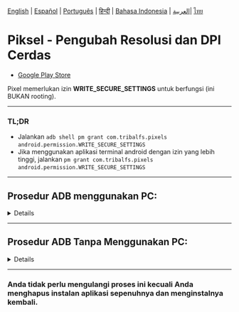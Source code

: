 [English](../../README.md) | [Español](../es/README.md) | [Português](../pt/README.md) | [हिन्दी](../hi/README.md)
| [Bahasa Indonesia](README.md) | [العربية](../ar/README.md)| [ไทย](../th/README.md)

# Piksel - Pengubah Resolusi dan DPI Cerdas

* [Google Play Store](https://play.google.com/store/apps/details?id=com.tribalfs.pixels)

Pixel memerlukan izin **WRITE_SECURE_SETTINGS** untuk berfungsi (ini BUKAN rooting).

----------------------

### TL;DR

* Jalankan `adb shell pm grant com.tribalfs.pixels android.permission.WRITE_SECURE_SETTINGS`
* Jika menggunakan aplikasi terminal android dengan izin yang lebih tinggi,
  jalankan `pm grant com.tribalfs.pixels android.permission.WRITE_SECURE_SETTINGS`

----------------------

Prosedur ADB menggunakan PC:
----------------------

<details>

### 1. Aktifkan mode pengembang di pengaturan telepon

<details>

* Buka _Pengaturan_ > _Tentang ponsel_ > _Informasi perangkat lunak_ and ketuk _Nomor versi_
  beberapa kali sampai mode pengembang diaktifkan.

  <img src="res/about_phone.jpg" width=320 height=640 alt="tentang telepon">

</details>

### 2. Aktifkan debugging USB

<details>

* Buka _Pengaturan_ > _Opsi developer_ (bisa _Pengaturan_ > _Sistem_ > _Opsi developer_ di
  versi android yang lebih lama), gulir ke bawah dan temukan opsi _Process debug USB_.

<img src="res/usb_debugging.jpg" width=320 height=640 alt="usb_debugging">

#### Catatan untuk beberapa perangkat seperti MIUI:

* Aktifkan juga _Process debug USB untuk Pengaturan Keamanan_ jika ada di opsi Pengembang.

* Aktifkan opsi _Nonaktifkan Pemantauan izin_ jika ada di Opsi pengembang. Diperlukan boot ulang.

</details>

### 3. Unduh ADB di komputer Anda

<details>

* Unduh ADB (platform-tools) ke komputer Anda:
  untuk [Windows](https://dl.google.com/android/repository/platform-tools-latest-windows.zip) |
  untuk [Mac](https://dl.google.com/android/repository/platform-tools-latest-darwin.zip) |
  untuk [Linux](https://dl.google.com/android/repository/platform-tools-latest-linux.zip)

* Ekstrak file zip yang diunduh.

</details>

### 4. Navigasi ke dalam folder

`platform-tools` yang Anda ekstrak di Windows Explorer atau Finder(macOS)

### 5. Membuka antarmuka baris perintah

  <details>

#### Untuk Windows: Buka CMD

* Ketik `cmd` di bilah alamat dan tekan enter. Ini akan membuka aplikasi Windows Command Prompt
  .

![opening_cmd](res/opening_cmd.png)

#### Untuk MacOS: Buka Terminal

* Cari `Terminal` dari Launchpad dan jalankan.

* Jalankan `sudo -s` dan ketik kata sandi pengguna Anda. **Terminal tidak akan menampilkan berapa
  banyak karakter yang Anda
  ketik, itu akan tetap kosong.**

* Jalankan `export PATH=.:$PATH`

**Tanpa ini, Anda akan mendapatkan kesalahan `adb: command not found`.**

</details>

### 6. Menghubungkan ponsel Anda ke komputer Anda

  <details>

* Ponsel Anda akan meminta _Izinkan debugging USB_ jika ini pertama kalinya terhubung pada mode
  debugging USB
  . Ketuk _Izinkan_ atau _OK_.
* Anda dapat mencentang _Selalu izinkan dari komputer ini_ (Silakan periksa catatan di akhir
  tutorial ini tentang menjaga debugging USB tetap aktif).
* <img src="res/usb_debugging_prompt.jpg" width=320 height=640 alt="usb_debugging_prompt">

* Periksa koneksi dengan memasukkan perintah berikut diikuti dengan enter. Ini akan menampilkan
  ID perangkat Anda jika berhasil terhubung.

> ```adb devices```

![6](res/adb_devices.png)

#### Untuk macOS: ```./adb devices ```

* Jika perangkat Anda gagal terhubung ke komputer Anda, coba sambungkan ke port USB yang berbeda
  dan/atau
  menggunakan kabel data USB yang berbeda. Jika masih tidak terhubung, kemungkinan komputer Anda
  kehilangan
  driver USB untuk ponsel Anda.
  Periksa [di sini untuk mengunduh driver USB OEM](https://developer.android.com/studio/run/oem-usb#Drivers).
  Setelah terinstal, boot ulang PC Anda dan ulangi langkah no. 6.

</details>

### 7. Pemberian izin WRITE_SECURE_SETTINGS yang sebenarnya ke Piksel

  <details>

* Ketika berhasil terhubung, masukkan perintah berikut dan tekan enter. Anda dapat menyalin perintah
  di bawah ini. Jika perintah dijalankan dengan benar, itu akan kembali kosong.

> ```adb shell pm grant com.tribalfs.pixels android.permission.WRITE_SECURE_SETTINGS```

* Jika muncul `adb.exe: more than one device/emulator...`, jalankan yang berikut ini sebagai
  gantinya:

>
```adb -s [ID perangkat yang ditampilkan di langkah 6] shell pm grant com.tribalfs.pixels android.permission.WRITE_SECURE_SETTINGS```

![6](res/write_secure_settings.png)

#### Untuk macOS:

```./adb shell pm grant com.tribalfs.pixels android.permission.WRITE_SECURE_SETTINGS ```

#### Catatan untuk MIUI, OnePlus dan beberapa perangkat lainnya

Jika Anda mendapatkan Kesalahan `java.lang.SecurityException: grantRuntimePermission`, ikuti
langkah-langkah berikut:

1. Buka _Pengaturan_ > _Opsi pengembang_ (bisa _Pengaturan_ > _Sistem_ > _Opsi pengembang_
2. Gulir ke bawah dan aktifkan **Debugging USB (Pengaturan Keamanan)**
3. Jika ada _Dialog Peringatan_ yang muncul, ikuti langkah-langkahnya untuk melanjutkan.
4. Boot ulang perangkat Anda dan coba lagi langkah-langkah Bagian 7.

**Selesai!**
</details>

#### Anda sekarang dapat menonaktifkan pengaturan debugging USB

* **Penting**: Biarkan debugging USB tetap aktif jika Anda ingin mencoba resolusi layar eksotis di
  perangkat Anda yang berpotensi merusak sistem. _Selalu izinkan dari komputer ini_ harus dicentang
  di langkah 6. Perintah ADB untuk mengatur ulang resolusi layar: `adb shell wm size reset`
  dan `adb shell wm density reset`.

* Jika Anda tidak memerlukan debugging USB, Anda sekarang dapat menonaktifkan pengaturan debugging
  USB untuk menghindari potensi
  akses yang tidak diinginkan.

* Buka _Pengaturan_ > _Opsi pengembang_, gulir ke bawah halaman dan **nonaktifkan** opsi _Debugging
  USB_
  .

----------------------
[PANDUAN VIDEO](https://youtu.be/hKxc8wqanxA)

</details>

----------------------

Prosedur ADB Tanpa Menggunakan PC:
----------------------
<details>

### Opsi 1: Kamu dapat menginstal [Shizuku](https://play.google.com/store/apps/details?id=moe.shizuku.privileged.api)

dan mengaktifkannya dengan mengikuti panduan yang disediakan.  
Setelah itu, kembali ke aplikasi _Pixels_ untuk memberikan izin dengan menerapkan resolusi.

### Opsi 2: Kamu dapat menginstal [LADB](https://github.com/tribalfs/LADB/releases)

ikuti panduan pengaturannya dan jalankan perintah berikut:

`pm grant com.tribalfs.pixels android.permission.WRITE_SECURE_SETTINGS`

**Catatan:** Ini memerlukan koneksi ke jaringan Wi-Fi.  
Jika terjadi kesalahan `java.lang.SecurityException`, periksa catatan pada **langkah 2** di atas.  
**Penting:** Kadang-kadang **LADB** memerlukan beberapa kali percobaan untuk berfungsi, dan mungkin
tidak bekerja di semua perangkat.
[VIDEO WALKTHROUGH](https://youtu.be/gdPHB9ru238)

</details>



----------------------

### Anda tidak perlu mengulangi proses ini kecuali Anda menghapus instalan aplikasi sepenuhnya dan menginstalnya kembali.


